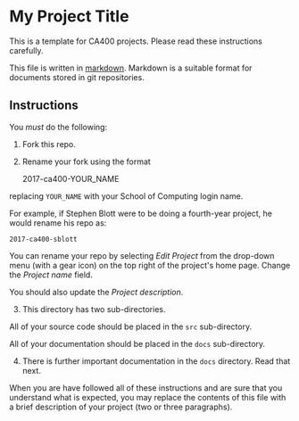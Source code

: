 # My Project Title

This is a template for CA400 projects.  Please read these instructions carefully.

This file is written in
[markdown](https://guides.github.com/features/mastering-markdown/).  Markdown
is a suitable format for documents stored in git repositories.

## Instructions

You *must* do the following:

1. Fork this repo.

2. Rename your fork using the format

    2017-ca400-YOUR_NAME

  replacing `YOUR_NAME` with your School of Computing login name.

  For example, if Stephen Blott were to be doing a fourth-year project, he would rename
  his repo as:

    2017-ca400-sblott

  You can rename your repo by selecting *Edit Project* from the drop-down menu
  (with a gear icon) on the top right of the project's home page.  Change the
  *Project name* field.

  You should also update the *Project description*.

3. This directory has two sub-directories.

  All of your source code should be placed in the `src` sub-directory.

  All of your documentation should be placed in the `docs` sub-directory.

4. There is further important documentation in the `docs` directory.  Read that next.

When you are have followed all of these instructions and are sure that you
understand what is expected, you may replace the contents of this file with a
brief description of your project (two or three paragraphs).
